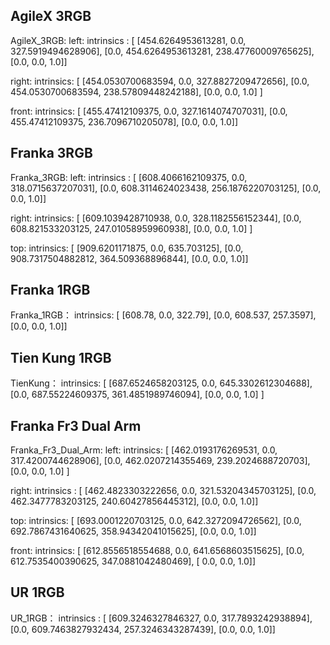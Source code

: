## AgileX 3RGB

AgileX_3RGB:
  left:
    intrinsics : [
      [454.6264953613281, 0.0, 327.5919494628906],
      [0.0, 454.6264953613281, 238.47760009765625],
      [0.0, 0.0, 1.0]]

  right:
    intrinsics: [
      [454.0530700683594, 0.0, 327.8827209472656],
      [0.0, 454.0530700683594, 238.57809448242188],
      [0.0, 0.0, 1.0]
    ]

  front:
    intrinsics: [
      [455.47412109375, 0.0, 327.1614074707031],
      [0.0, 455.47412109375, 236.7096710205078],
      [0.0, 0.0, 1.0]]

## Franka 3RGB

Franka_3RGB:
  left:
    intrinsics : [
      [608.4066162109375, 0.0, 318.0715637207031],
      [0.0, 608.3114624023438, 256.1876220703125],
      [0.0, 0.0, 1.0]]

  right:
    intrinsics: [
      [609.1039428710938, 0.0, 328.1182556152344],
      [0.0, 608.821533203125, 247.01058959960938],
      [0.0, 0.0, 1.0]
    ]

  top:
    intrinsics: [
      [909.6201171875, 0.0, 635.703125],
      [0.0, 908.7317504882812, 364.509368896844],
      [0.0, 0.0, 1.0]]

## Franka 1RGB

Franka_1RGB：
    intrinsics: [
      [608.78, 0.0, 322.79],
      [0.0, 608.537, 257.3597],
      [0.0, 0.0, 1.0]]

## Tien Kung 1RGB

TienKung：
    intrinsics: [
      [687.6524658203125, 0.0, 645.3302612304688],
      [0.0, 687.55224609375, 361.4851989746094],
      [0.0, 0.0, 1.0] ]

## Franka Fr3 Dual Arm

Franka_Fr3_Dual_Arm:
  left:
    intrinsics: [
      [462.0193176269531, 0.0, 317.4200744628906],
      [0.0, 462.0207214355469, 239.2024688720703],
      [0.0, 0.0, 1.0]
    ]

  right:
    intrinsics : [
      [462.4823303222656, 0.0, 321.53204345703125],
      [0.0, 462.3477783203125, 240.60427856445312],
      [0.0, 0.0, 1.0]]

  top:
    intrinsics: [
      [693.0001220703125, 0.0, 642.3272094726562],
      [0.0, 692.7867431640625, 358.94342041015625],
      [0.0, 0.0, 1.0]]

  front:
    intrinsics: [
      [612.8556518554688, 0.0, 641.6568603515625],
      [0.0, 612.7535400390625, 347.0881042480469],
      [ 0.0, 0.0, 1.0]]
  
## UR 1RGB

UR_1RGB：
    intrinsics : [
      [609.3246327846327, 0.0, 317.7893242938894],
      [0.0, 609.7463827932434, 257.3246343287439],
      [0.0, 0.0, 1.0]]
